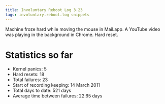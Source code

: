 ```yaml
---
title: Involuntary Reboot Log 3.23
tags: involuntary.reboot.log snippets
---
```


Machine froze hard while moving the mouse in Mail.app. A YouTube video was playing in the background in Chrome. Hard reset.

# Statistics so far

-   Kernel panics: 5
-   Hard resets: 18
-   Total failures: 23
-   Start of recording keeping: 14 March 2011
-   Total days to date: 521 days
-   Average time between failures: 22.65 days
